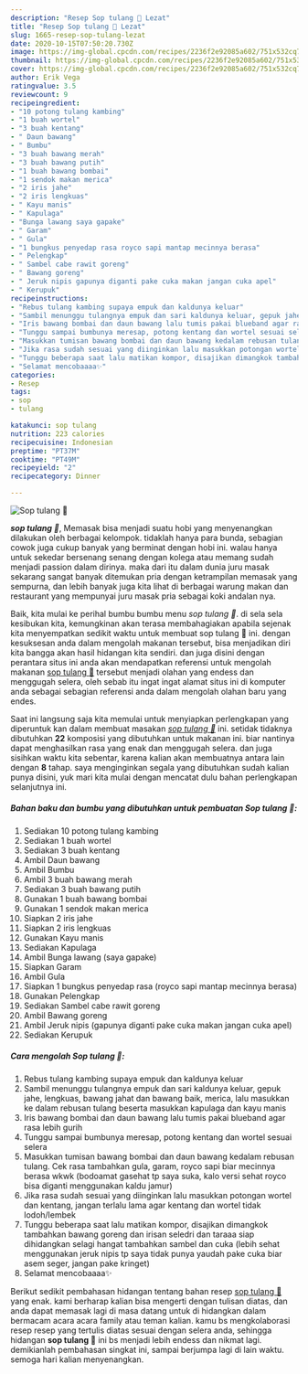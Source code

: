```yaml
---
description: "Resep Sop tulang 🐏 Lezat"
title: "Resep Sop tulang 🐏 Lezat"
slug: 1665-resep-sop-tulang-lezat
date: 2020-10-15T07:50:20.730Z
image: https://img-global.cpcdn.com/recipes/2236f2e92085a602/751x532cq70/sop-tulang-🐏-foto-resep-utama.jpg
thumbnail: https://img-global.cpcdn.com/recipes/2236f2e92085a602/751x532cq70/sop-tulang-🐏-foto-resep-utama.jpg
cover: https://img-global.cpcdn.com/recipes/2236f2e92085a602/751x532cq70/sop-tulang-🐏-foto-resep-utama.jpg
author: Erik Vega
ratingvalue: 3.5
reviewcount: 9
recipeingredient:
- "10 potong tulang kambing"
- "1 buah wortel"
- "3 buah kentang"
- " Daun bawang"
- " Bumbu"
- "3 buah bawang merah"
- "3 buah bawang putih"
- "1 buah bawang bombai"
- "1 sendok makan merica"
- "2 iris jahe"
- "2 iris lengkuas"
- " Kayu manis"
- " Kapulaga"
- "Bunga lawang saya gapake"
- " Garam"
- " Gula"
- "1 bungkus penyedap rasa royco sapi mantap mecinnya berasa"
- " Pelengkap"
- " Sambel cabe rawit goreng"
- " Bawang goreng"
- " Jeruk nipis gapunya diganti pake cuka makan jangan cuka apel"
- " Kerupuk"
recipeinstructions:
- "Rebus tulang kambing supaya empuk dan kaldunya keluar"
- "Sambil menunggu tulangnya empuk dan sari kaldunya keluar, gepuk jahe, lengkuas, bawang jahat dan bawang baik, merica, lalu masukkan ke dalam rebusan tulang beserta masukkan kapulaga dan kayu manis"
- "Iris bawang bombai dan daun bawang lalu tumis pakai blueband agar rasa lebih gurih"
- "Tunggu sampai bumbunya meresap, potong kentang dan wortel sesuai selera"
- "Masukkan tumisan bawang bombai dan daun bawang kedalam rebusan tulang. Cek rasa tambahkan gula, garam, royco sapi biar mecinnya berasa wkwk (bodoamat gasehat tp saya suka, kalo versi sehat royco bisa diganti menggunakan kaldu jamur)"
- "Jika rasa sudah sesuai yang diinginkan lalu masukkan potongan wortel dan kentang, jangan terlalu lama agar kentang dan wortel tidak lodoh/lembek"
- "Tunggu beberapa saat lalu matikan kompor, disajikan dimangkok tambahkan bawang goreng dan irisan seledri dan taraaa siap dihidangkan selagi hangat tambahkan sambel dan cuka (lebih sehat menggunakan jeruk nipis tp saya tidak punya yaudah pake cuka biar asem seger, jangan pake kringet)"
- "Selamat mencobaaaa✨"
categories:
- Resep
tags:
- sop
- tulang

katakunci: sop tulang 
nutrition: 223 calories
recipecuisine: Indonesian
preptime: "PT37M"
cooktime: "PT49M"
recipeyield: "2"
recipecategory: Dinner

---
```



![Sop tulang 🐏](https://img-global.cpcdn.com/recipes/2236f2e92085a602/751x532cq70/sop-tulang-🐏-foto-resep-utama.jpg)

<b><i>sop tulang 🐏</i></b>, Memasak bisa menjadi suatu hobi yang menyenangkan dilakukan oleh berbagai kelompok. tidaklah hanya para bunda, sebagian cowok juga cukup banyak yang berminat dengan hobi ini. walau hanya untuk sekedar bersenang senang dengan kolega atau memang sudah menjadi passion dalam dirinya. maka dari itu dalam dunia juru masak sekarang sangat banyak ditemukan pria dengan ketrampilan memasak yang sempurna, dan lebih banyak juga kita lihat di berbagai warung makan dan restaurant yang mempunyai juru masak pria sebagai koki andalan nya.

Baik, kita mulai ke perihal bumbu bumbu menu <i>sop tulang 🐏</i>. di sela sela kesibukan kita, kemungkinan akan terasa membahagiakan apabila sejenak kita menyempatkan sedikit waktu untuk membuat sop tulang 🐏 ini. dengan kesuksesan anda dalam mengolah makanan tersebut, bisa menjadikan diri kita bangga akan hasil hidangan kita sendiri. dan juga disini dengan perantara situs ini anda akan mendapatkan referensi untuk mengolah makanan <u>sop tulang 🐏</u> tersebut menjadi olahan yang endess dan menggugah selera, oleh sebab itu ingat ingat alamat situs ini di komputer anda sebagai sebagian referensi anda dalam mengolah olahan baru yang endes.




Saat ini langsung saja kita memulai untuk menyiapkan perlengkapan yang diperuntuk kan dalam membuat masakan <u><i>sop tulang 🐏</i></u> ini. setidak tidaknya dibutuhkan <b>22</b> komposisi yang dibutuhkan untuk makanan ini. biar nantinya dapat menghasilkan rasa yang enak dan menggugah selera. dan juga sisihkan waktu kita sebentar, karena kalian akan membuatnya antara lain dengan <b>8</b> tahap. saya menginginkan segala yang dibutuhkan sudah kalian punya disini, yuk mari kita mulai dengan mencatat dulu bahan perlengkapan selanjutnya ini.

<!--inarticleads1-->

##### Bahan baku dan bumbu yang dibutuhkan untuk pembuatan Sop tulang 🐏:

1. Sediakan 10 potong tulang kambing
1. Sediakan 1 buah wortel
1. Sediakan 3 buah kentang
1. Ambil  Daun bawang
1. Ambil  Bumbu
1. Ambil 3 buah bawang merah
1. Sediakan 3 buah bawang putih
1. Gunakan 1 buah bawang bombai
1. Gunakan 1 sendok makan merica
1. Siapkan 2 iris jahe
1. Siapkan 2 iris lengkuas
1. Gunakan  Kayu manis
1. Sediakan  Kapulaga
1. Ambil Bunga lawang (saya gapake)
1. Siapkan  Garam
1. Ambil  Gula
1. Siapkan 1 bungkus penyedap rasa (royco sapi mantap mecinnya berasa)
1. Gunakan  Pelengkap
1. Sediakan  Sambel cabe rawit goreng
1. Ambil  Bawang goreng
1. Ambil  Jeruk nipis (gapunya diganti pake cuka makan jangan cuka apel)
1. Sediakan  Kerupuk




<!--inarticleads2-->

##### Cara mengolah Sop tulang 🐏:

1. Rebus tulang kambing supaya empuk dan kaldunya keluar
1. Sambil menunggu tulangnya empuk dan sari kaldunya keluar, gepuk jahe, lengkuas, bawang jahat dan bawang baik, merica, lalu masukkan ke dalam rebusan tulang beserta masukkan kapulaga dan kayu manis
1. Iris bawang bombai dan daun bawang lalu tumis pakai blueband agar rasa lebih gurih
1. Tunggu sampai bumbunya meresap, potong kentang dan wortel sesuai selera
1. Masukkan tumisan bawang bombai dan daun bawang kedalam rebusan tulang. Cek rasa tambahkan gula, garam, royco sapi biar mecinnya berasa wkwk (bodoamat gasehat tp saya suka, kalo versi sehat royco bisa diganti menggunakan kaldu jamur)
1. Jika rasa sudah sesuai yang diinginkan lalu masukkan potongan wortel dan kentang, jangan terlalu lama agar kentang dan wortel tidak lodoh/lembek
1. Tunggu beberapa saat lalu matikan kompor, disajikan dimangkok tambahkan bawang goreng dan irisan seledri dan taraaa siap dihidangkan selagi hangat tambahkan sambel dan cuka (lebih sehat menggunakan jeruk nipis tp saya tidak punya yaudah pake cuka biar asem seger, jangan pake kringet)
1. Selamat mencobaaaa✨




Berikut sedikit pembahasan hidangan tentang bahan resep <u>sop tulang 🐏</u> yang enak. kami berharap kalian bisa mengerti dengan tulisan diatas, dan anda dapat memasak lagi di masa datang untuk di hidangkan dalam bermacam acara acara family atau teman kalian. kamu bs mengkolaborasi resep resep yang tertulis diatas sesuai dengan selera anda, sehingga hidangan <b>sop tulang 🐏</b> ini bs menjadi lebih endess dan nikmat lagi. demikianlah pembahasan singkat ini, sampai berjumpa lagi di lain waktu. semoga hari kalian menyenangkan.
